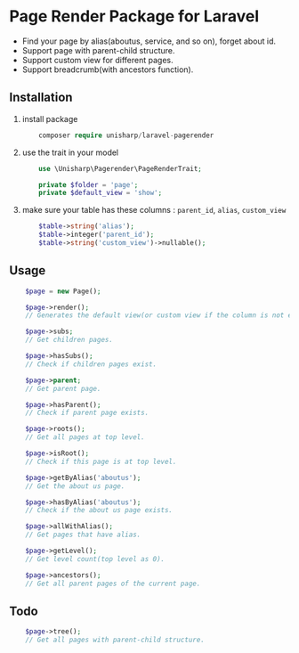 # Page Render Package for Laravel

 * Find your page by alias(aboutus, service, and so on), forget about id.
 * Support page with parent-child structure.
 * Support custom view for different pages.
 * Support breadcrumb(with ancestors function).

## Installation

1. install package

	```php
		composer require unisharp/laravel-pagerender
	```

1. use the trait in your model

	```php
		use \Unisharp\Pagerender\PageRenderTrait;
	
		private $folder = 'page';
	    private $default_view = 'show';
	```

1. make sure your table has these columns : `parent_id`, `alias`, `custom_view`
	
	```php
        $table->string('alias');
        $table->integer('parent_id');
        $table->string('custom_view')->nullable();
	```

## Usage

```php
	$page = new Page();

	$page->render();
	// Generates the default view(or custom view if the column is not empty).

	$page->subs;
	// Get children pages.

	$page->hasSubs();
	// Check if children pages exist.

	$page->parent;
	// Get parent page.

	$page->hasParent();
	// Check if parent page exists.

	$page->roots();
	// Get all pages at top level.

	$page->isRoot();
	// Check if this page is at top level.

	$page->getByAlias('aboutus');
	// Get the about us page.

    $page->hasByAlias('aboutus');
    // Check if the about us page exists.

    $page->allWithAlias();
    // Get pages that have alias.

    $page->getLevel();
    // Get level count(top level as 0).

    $page->ancestors();
    // Get all parent pages of the current page.
```

## Todo

```php
	$page->tree();
	// Get all pages with parent-child structure.
```
